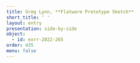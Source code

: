 ```yaml
---
title: Greg Lynn, **Flatware Prototype Sketch**
short_title: ' '
layout: entry
presentation: side-by-side
object:
  - id: exrr-2022-265
order: 435
menu: false
---
```

